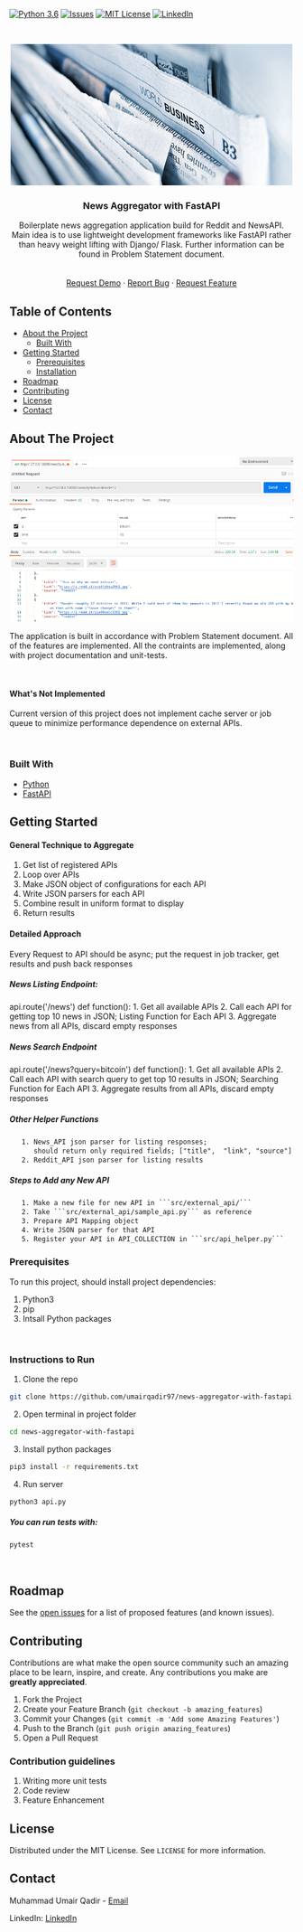 [![Python 3.6](https://img.shields.io/badge/python-3.6-blue.svg)](https://www.python.org/downloads/release/python-360/)
[![Issues][issues-shield]][issues-url]
[![MIT License][license-shield]][license-url]
[![LinkedIn][linkedin-shield]][linkedin-url]



<!-- PROJECT LOGO -->
<br />
<p align="center">
    <img src="reports/new-aggregation.jpg" alt="Logo" width="500" height="250">
  </a>

  <h3 align="center">News Aggregator with FastAPI</h3>

  <p align="center">
    Boilerplate news aggregation application build for Reddit and NewsAPI. Main idea is to use lightweight development frameworks like FastAPI rather than heavy weight lifting with Django/ Flask. Further information can be found in <a hred="https://github.com/umairqadir97/news-aggregator-with-fastapi/blob/master/reports/Problem-Statement.md">Problem Statement</a> document.
    <br />
    <br />
    <br />
    <a href="mailto:umairqadir97@gmail.com">Request Demo</a>
    ·
    <a href="https://github.com/umairqadir97/learning-management-system/issues">Report Bug</a>
    ·
    <a href="https://github.com/umairqadir97/learning-management-system/issues">Request Feature</a>
  </p>
</p>



<!-- TABLE OF CONTENTS -->
## Table of Contents

* [About the Project](#about-the-project)
  * [Built With](#built-with)
* [Getting Started](#getting-started)
  * [Prerequisites](#prerequisites)
  * [Installation](#installation)
* [Roadmap](#roadmap)
* [Contributing](#contributing)
* [License](#license)
* [Contact](#contact)



<!-- ABOUT THE PROJECT -->
## About The Project

[![Product Name Screen Shot][product-screenshot]](#about-the-project)


The application is built in accordance with <a hred="https://github.com/umairqadir97/news-aggregator-with-fastapi/blob/master/reports/Problem-Statement.md">Problem Statement</a> document. All of the features are implemented. All the contraints are implemented, along with project documentation and unit-tests.

<br>


#### What's Not Implemented
Current version of this project does not implement cache server or job queue to minimize performance dependence on external APIs.


<br>

### Built With

* [Python](http://python.org/)
* [FastAPI](https://fastapi.tiangolo.com/)



<!-- GETTING STARTED -->
## Getting Started

#### General Technique to Aggregate

1. Get list of registered APIs
2. Loop over APIs
3. Make JSON object of configurations for each API
4. Write JSON parsers for each API
5. Combine result in uniform format to display
6. Return results



#### Detailed Approach

Every Request to API should be async; put the request in job tracker, get results and push back responses

##### News Listing Endpoint:
api.route('/news')
def function():
       1. Get all available APIs
       2. Call each API for getting top 10 news in JSON; Listing Function for Each API
       3. Aggregate news from all APIs, discard empty responses
       

##### News Search Endpoint
api.route('/news?query=bitcoin')
def function():
       1. Get all available APIs
       2. Call each API with search query to get top 10 results in JSON; Searching Function for Each API
       3. Aggregate results from all APIs, discard empty responses


##### Other Helper Functions
       1. News_API json parser for listing responses; 
          should return only required fields; ["title",  "link", "source"]
       2. Reddit_API json parser for listing results


##### Steps to Add any New API
       1. Make a new file for new API in ```src/external_api/```
       2. Take ```src/external_api/sample_api.py``` as reference
       3. Prepare API Mapping object
       4. Write JSON parser for that API
       5. Register your API in API_COLLECTION in ```src/api_helper.py```


### Prerequisites

To run this project, should install project dependencies:

1. Python3
2. pip
3. Intsall Python packages


<br>

### Instructions to Run


1. Clone the repo
```sh
git clone https://github.com/umairqadir97/news-aggregator-with-fastapi.git
```
2. Open terminal in project folder
```sh 
cd news-aggregator-with-fastapi
```

3. Install python packages
```sh
pip3 install -r requirements.txt
```

4. Run server
```sh
python3 api.py
```

##### You can run tests with: 
```sh
pytest
```

<br>

<!-- ROADMAP -->
## Roadmap

See the [open issues](https://github.com/umairqadir97/news-aggregator-with-fastapi/issues) for a list of proposed features (and known issues).



<!-- CONTRIBUTING -->
## Contributing

Contributions are what make the open source community such an amazing place to be learn, inspire, and create. Any contributions you make are **greatly appreciated**.

1. Fork the Project
2. Create your Feature Branch (`git checkout -b amazing_features`)
3. Commit your Changes (`git commit -m 'Add some Amazing Features'`)
4. Push to the Branch (`git push origin amazing_features`)
5. Open a Pull Request


### Contribution guidelines
1. Writing more unit tests
2. Code review
3. Feature Enhancement

<!-- LICENSE -->
## License

Distributed under the MIT License. See `LICENSE` for more information.



<!-- CONTACT -->
## Contact

Muhammad Umair Qadir - [Email](umairqadir97@gmail.com)

LinkedIn: [LinkedIn](https://linkedin.com/in/umairqadir)





<!-- MARKDOWN LINKS & IMAGES -->

<!-- Issues -->
[issues-shield]: https://img.shields.io/github/issues/othneildrew/Best-README-Template.svg?style=flat-square
[issues-url]: https://github.com/umairqadir97/news-aggregator-with-fastapi/issues

<!-- Lisence -->
[license-shield]: https://img.shields.io/github/license/othneildrew/Best-README-Template.svg?style=flat-square
[license-url]: https://github.com/umairqadir97/news-aggregator-with-fastapi/blob/master/LICENSE.txt

<!-- LinkedIn -->
[linkedin-shield]: https://img.shields.io/badge/-LinkedIn-black.svg?style=flat-square&logo=linkedin&colorB=555
[linkedin-url]: https://linkedin.com/in/umairqadir

<!-- Product Screenshot -->
[product-screenshot]: reports/news_aggregator_ss.png
